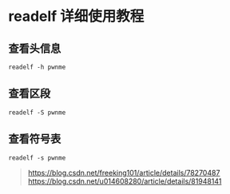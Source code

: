 # readelf 详细使用教程
## 查看头信息
```
readelf -h pwnme
```
## 查看区段
```
readelf -S pwnme
```
## 查看符号表
```
readelf -s pwnme
```
> https://blog.csdn.net/freeking101/article/details/78270487  
> https://blog.csdn.net/u014608280/article/details/81948141  